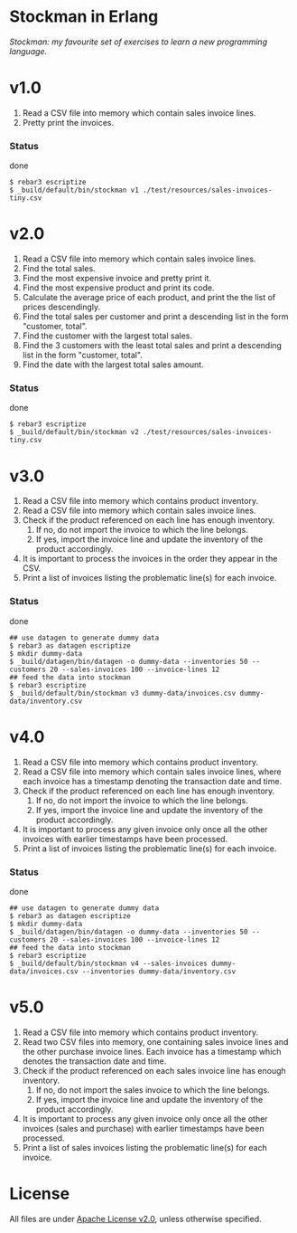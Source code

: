 # Stockman in Erlang
*Stockman: my favourite set of exercises to learn a new programming language.*

# v1.0
1. Read a CSV file into memory which contain sales invoice lines.
2. Pretty print the invoices.

### Status ###
done

```
$ rebar3 escriptize
$ _build/default/bin/stockman v1 ./test/resources/sales-invoices-tiny.csv
```

# v2.0 #
1. Read a CSV file into memory which contain sales invoice lines.
2. Find the total sales.
3. Find the most expensive invoice and pretty print it.
4. Find the most expensive product and print its code.
5. Calculate the average price of each product, and print the the list of prices descendingly.
6. Find the total sales per customer and print a descending list in the form "customer, total".
7. Find the customer with the largest total sales.
8. Find the 3 customers with the least total sales and print a descending list in the form "customer, total".
9. Find the date with the largest total sales amount.

### Status ###
done

```
$ rebar3 escriptize
$ _build/default/bin/stockman v2 ./test/resources/sales-invoices-tiny.csv
```

# v3.0 #
1. Read a CSV file into memory which contains product inventory.
2. Read a CSV file into memory which contain sales invoice lines.
3. Check if the product referenced on each line has enough inventory.
   1. If no, do not import the invoice to which the line belongs.
   2. If yes, import the invoice line and update the inventory of the product
      accordingly.
4. It is important to process the invoices in the order they appear in the CSV.
5. Print a list of invoices listing the problematic line(s) for each invoice.

### Status ###
done

```
## use datagen to generate dummy data
$ rebar3 as datagen escriptize
$ mkdir dummy-data
$ _build/datagen/bin/datagen -o dummy-data --inventories 50 --customers 20 --sales-invoices 100 --invoice-lines 12
## feed the data into stockman
$ rebar3 escriptize
$ _build/default/bin/stockman v3 dummy-data/invoices.csv dummy-data/inventory.csv
```

# v4.0 #

1. Read a CSV file into memory which contains product inventory.
2. Read a CSV file into memory which contain sales invoice lines, where each invoice has a timestamp denoting the transaction date and time.
3. Check if the product referenced on each line has enough inventory.
   1. If no, do not import the invoice to which the line belongs.
   2. If yes, import the invoice line and update the inventory of the product
      accordingly.
4. It is important to process any given invoice only once all the other invoices with earlier timestamps have been processed.
5. Print a list of invoices listing the problematic line(s) for each invoice.

### Status ###
done

```
## use datagen to generate dummy data
$ rebar3 as datagen escriptize
$ mkdir dummy-data
$ _build/datagen/bin/datagen -o dummy-data --inventories 50 --customers 20 --sales-invoices 100 --invoice-lines 12
## feed the data into stockman
$ rebar3 escriptize
$ _build/default/bin/stockman v4 --sales-invoices dummy-data/invoices.csv --inventories dummy-data/inventory.csv
```

# v5.0 #

1. Read a CSV file into memory which contains product inventory.
2. Read two CSV files into memory, one containing sales invoice lines and the other purchase invoice lines. Each invoice has a timestamp which denotes the transaction date and time.
3. Check if the product referenced on each sales invoice line has enough inventory.
   1. If no, do not import the sales invoice to which the line belongs.
   2. If yes, import the invoice line and update the inventory of the product
      accordingly.
4. It is important to process any given invoice only once all the other invoices (sales and purchase) with earlier timestamps have been processed.
5. Print a list of sales invoices listing the problematic line(s) for each invoice.

# License #
All files are under [Apache License v2.0](http://www.apache.org/licenses/LICENSE-2.0), unless otherwise specified.

